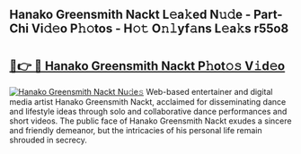 ## Hanako Greensmith Nackt L𝚎a𝚔ed N𝚞𝚍e - Part-Chi Vi𝚍𝚎o P𝚑𝚘tos - H𝚘𝚝 O𝚗𝚕yf𝚊ns L𝚎a𝚔s r55o8

# <h2><a href="http://kf3ho00.oniu.top/?m=Hanako+Greensmith+Nackt">🔗👉 🔴 Hanako Greensmith Nackt P𝚑ot𝚘𝚜 V𝚒d𝚎o</a></h2>

[![Hanako Greensmith Nackt Nu𝚍e𝚜](https://i.imgur.com/0qMVB7G.gif)](http://kf3ho00.oniu.top/?m=Hanako+Greensmith+Nackt)
Web-based entertainer and digital media artist Hanako Greensmith Nackt, acclaimed for disseminating dance and lifestyle ideas through solo and collaborative dance performances and short videos. The public face of Hanako Greensmith Nackt exudes a sincere and friendly demeanor, but the intricacies of his personal life remain shrouded in secrecy.  
